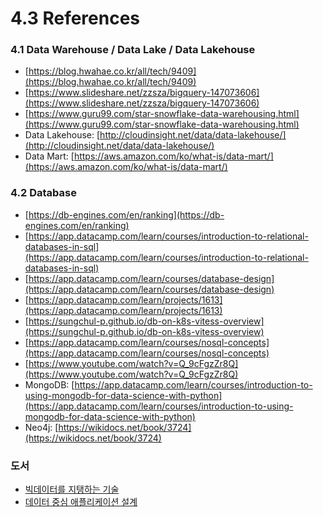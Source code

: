 # 4.3 References


### 4.1 Data Warehouse / Data Lake / Data Lakehouse
- [https://blog.hwahae.co.kr/all/tech/9409](https://blog.hwahae.co.kr/all/tech/9409)
- [https://www.slideshare.net/zzsza/bigquery-147073606](https://www.slideshare.net/zzsza/bigquery-147073606)
- [https://www.guru99.com/star-snowflake-data-warehousing.html](https://www.guru99.com/star-snowflake-data-warehousing.html)
- Data Lakehouse: [http://cloudinsight.net/data/data-lakehouse/](http://cloudinsight.net/data/data-lakehouse/)
- Data Mart: [https://aws.amazon.com/ko/what-is/data-mart/](https://aws.amazon.com/ko/what-is/data-mart/)

### 4.2 Database
- [https://db-engines.com/en/ranking](https://db-engines.com/en/ranking)
- [https://app.datacamp.com/learn/courses/introduction-to-relational-databases-in-sql](https://app.datacamp.com/learn/courses/introduction-to-relational-databases-in-sql)
- [https://app.datacamp.com/learn/courses/database-design](https://app.datacamp.com/learn/courses/database-design)
- [https://app.datacamp.com/learn/projects/1613](https://app.datacamp.com/learn/projects/1613)
- [https://sungchul-p.github.io/db-on-k8s-vitess-overview](https://sungchul-p.github.io/db-on-k8s-vitess-overview)
- [https://app.datacamp.com/learn/courses/nosql-concepts](https://app.datacamp.com/learn/courses/nosql-concepts)
- [https://www.youtube.com/watch?v=Q_9cFgzZr8Q](https://www.youtube.com/watch?v=Q_9cFgzZr8Q)
- MongoDB: [https://app.datacamp.com/learn/courses/introduction-to-using-mongodb-for-data-science-with-python](https://app.datacamp.com/learn/courses/introduction-to-using-mongodb-for-data-science-with-python)
- Neo4j: [https://wikidocs.net/book/3724](https://wikidocs.net/book/3724)

### 도서
- [빅데이터를 지탱하는 기술](https://search.shopping.naver.com/book/catalog/32441632131?cat_id=50010586&frm=PBOKPRO&query=%EB%B9%85%EB%8D%B0%EC%9D%B4%ED%84%B0%EB%A5%BC+%EC%A7%80%ED%83%B1%ED%95%98%EB%8A%94+%EA%B8%B0%EC%88%A0&NaPm=ct%3Dlke7osco%7Cci%3D193a2eedb61d19ef296a4a52def98eeddd081de4%7Ctr%3Dboknx%7Csn%3D95694%7Chk%3D879abc7fed44ccc0f5574cb0f8d5bd34aa4f88f2)
- [데이터 중심 애플리케이션 설계](https://search.shopping.naver.com/book/catalog/32466573690?cat_id=50010586&frm=PBOKPRO&query=%EB%8D%B0%EC%9D%B4%ED%84%B0+%EC%A4%91%EC%8B%AC+%EC%95%A0%ED%94%8C%EB%A6%AC%EC%BC%80%EC%9D%B4%EC%85%98+%EC%84%A4%EA%B3%84&NaPm=ct%3Dlke7p5gw%7Cci%3Da3ea6fa3ac3d6b1949f4f5de9d66620ec82f2e37%7Ctr%3Dboknx%7Csn%3D95694%7Chk%3Dfbd34bd6c6b75e0e1e814117585664c6f1d752a1)
